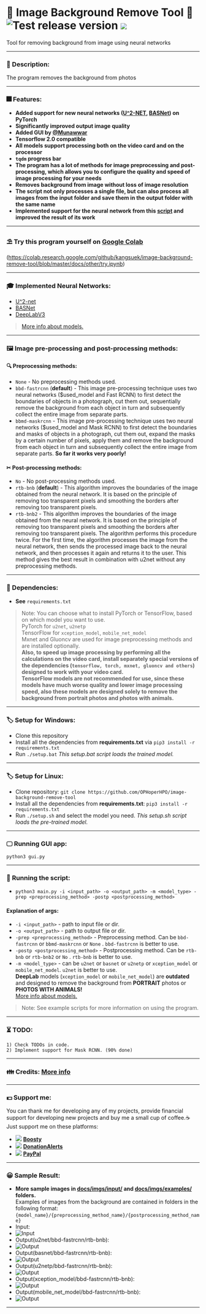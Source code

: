 # 🥧 Image Background Remove Tool 🥧 ![Test release version](https://github.com/OPHoperHPO/image-background-remove-tool/workflows/Test%20release%20version/badge.svg?branch=master) [![](https://camo.githubusercontent.com/52feade06f2fecbf006889a904d221e6a730c194/68747470733a2f2f636f6c61622e72657365617263682e676f6f676c652e636f6d2f6173736574732f636f6c61622d62616467652e737667)](https://colab.research.google.com/github/OPHoperHPO/image-background-remove-tool/blob/master/docs/other/try.ipynb)
Tool for removing background from image using neural networks 
**********************************************************************
### 📄 Description:  
The program removes the background from photos  
**********************************************************************
### 🎆 Features:  
* **Added support for new neural networks ([U^2-NET](https://github.com/NathanUA/U-2-Net), [BASNet](https://github.com/NathanUA/BASNet)) on PyTorch**  
* **Significantly improved output image quality**
* **Added GUI by [@Munawwar](https://github.com/Munawwar)** 
* __Tensorflow 2.0 compatible__  
* __All models support processing both on the video card and on the processor__  
* __```tqdm``` progress bar__
* __The program has a lot of methods for image preprocessing and post-processing, which allows you to configure the quality and speed of image processing for your needs__
* __Removes background from image without loss of image resolution__  
*  __The script not only processes a single file, but can also process all images from the input folder and save them in the output folder with the same name__  
*  __Implemented support for the neural network from this [ script](https://github.com/susheelsk/image-background-removal) and improved the result of its work__  
**********************************************************************
### ⛱ Try this program yourself on [Google Colab](https://colab.research.google.com/github/OPHoperHPO/image-background-remove-tool/blob/master/docs/other/try.ipynb) 
(https://colab.research.google.com/github/kangsuek/image-background-remove-tool/blob/master/docs/other/try.ipynb)
**********************************************************************
 ### 🎓 Implemented Neural Networks:
* [U^2-net](https://github.com/NathanUA/U-2-Net)
*  [BASNet](https://github.com/NathanUA/BASNet)
* [DeepLabV3](https://github.com/tensorflow/models/tree/master/research/deeplab)
 > [More info about models.](https://github.com/OPHoperHPO/image-background-remove-tool/blob/master/docs/MODELS.md)  
**********************************************************************
 ### 🖼️ Image pre-processing and post-processing methods:
 #### 🔍 Preprocessing methods:
* `None` - No preprocessing methods used.
* `bbd-fastrcnn` (**default**) - This image pre-processing technique uses two neural networks ($used_model and Fast RCNN) to first detect the boundaries of objects in a photograph, cut them out, sequentially remove the background from each object in turn and subsequently collect the entire image from separate parts.
* `bbmd-maskrcnn` - This image pre-processing technique uses two neural networks ($used_model and Mask RCNN) to first detect the boundaries and masks of objects in a photograph, cut them out, expand the masks by a certain number of pixels, apply them and remove the background from each object in turn and subsequently collect the entire image from separate parts. **So far it works very poorly!**

#### ✂ Post-processing methods:
* `No` - No post-processing methods used.
* `rtb-bnb` (**default**) - This algorithm improves the boundaries of the image obtained from the neural network. It is based on the principle of removing too transparent pixels and smoothing the borders after removing too transparent pixels.
* `rtb-bnb2` - This algorithm improves the boundaries of the image obtained from the neural network. It is based on the principle of removing too transparent pixels and smoothing the borders after removing too transparent pixels. The algorithm performs this procedure twice. For the first time, the algorithm processes the image from the neural network, then sends the processed image back to the neural network, and then processes it again and returns it to the user. This method gives the best result in combination with u2net without any preprocessing methods.
**********************************************************************
### 🧷 Dependencies:  
* **See** `requirements.txt`
> Note:  You can choose what to install PyTorch or TensorFlow, based on which model you want to use. \
PyTorch for `u2net`, `u2netp`  \
TensorFlow for `xception_model`, `mobile_net_model`  \
Mxnet and Gluoncv are used for image preprocessing methods and are installed optionally. \
**Also, to speed up image processing by performing all the calculations on the video card, install separately special versions of the dependencies (`tensorflow, torch, mxnet, gluoncv and others`) designed to work with your video card.** \
**TensorFlow models are not recommended for use, since these models have much worse quality and lower image processing speed, also these models are designed solely to remove the background from portrait photos and photos with animals.**
**********************************************************************
### 🏷 Setup for Windows:  
* Clone this repository  
* Install all the dependencies from **requirements.txt** via ```pip3 install -r requirements.txt```  
* Run ```./setup.bat``` 
_This setup.bat script loads the trained model._  
**********************************************************************
### 🏷 Setup for Linux:  
* Clone repository: ```git clone https://github.com/OPHoperHPO/image-background-remove-tool```  
* Install all the dependencies from **requirements.txt**: ```pip3 install -r requirements.txt```  
* Run ```./setup.sh``` and select the model you need.
_This setup.sh script loads the pre-trained model._  
**********************************************************************
### 🖵 Running GUI app:
```python3 gui.py```
**********************************************************************
### 🧰 Running the script:  
 * ```python3 main.py -i <input_path> -o <output_path> -m <model_type> -prep <preprocessing_method> -postp <postprocessing_method>```  
 
#### Explanation of args:  
* `-i <input_path>` - path to input file or dir.
* `-o <output_path>` - path to output file or dir.
* `-prep <preprocessing_method>` - Preprocessing method. Can be `bbd-fastrcnn` or `bbmd-maskrcnn` or `None` . `bbd-fastrcnn` is better to use.
* `-postp <postprocessing_method>` - Postprocessing method. Can be `rtb-bnb` or `rtb-bnb2` or `No` . `rtb-bnb` is better to use.
* `-m <model_type>` - can be `u2net` or `basnet` or `u2netp` or `xception_model` or `mobile_net_model`. `u2net` is better to use. \
**DeepLab** models (`xception_model` or `mobile_net_model`) are **outdated** 
and designed to remove the background from **PORTRAIT** photos or **PHOTOS WITH ANIMALS!** \
[More info about models.](https://github.com/OPHoperHPO/image-background-remove-tool/blob/master/docs/MODELS.md)  
 > Note:  See example scripts for more information on using the program.  
**********************************************************************
### ⏳ TODO:  
```
1) Check TODOs in code.
2) Implement support for Mask RCNN. (90% done)
```
**********************************************************************
### 👪 Credits: [More info](https://github.com/OPHoperHPO/image-background-remove-tool/blob/master/docs/CREDITS.md) 
**********************************************************************
### 💵 Support me:  
  You can thank me for developing any of my projects, provide financial support for developing new projects and buy me a small cup of coffee.☕ \
  Just support me on these platforms:
  * ![](https://github.com/OPHoperHPO/OPHoperHPO/raw/master/assets/imgs/boosty_logo.jpeg) [**Boosty**](https://boosty.to/anodev)
  * ![](https://github.com/OPHoperHPO/OPHoperHPO/raw/master/assets/imgs/donationalerts_logo.png) [**DonationAlerts**](https://www.donationalerts.com/r/anodev_development)
  * ![](https://github.com/OPHoperHPO/OPHoperHPO/raw/master/assets/imgs/paypal_logo.jpg) [**PayPal**](https://paypal.me/anodev) 
**********************************************************************
### 😀 Sample Result:  
* __More sample images in [docs/imgs/input/](https://github.com/OPHoperHPO/image-background-remove-tool/tree/master/docs/imgs/input) and [docs/imgs/examples/](https://github.com/OPHoperHPO/image-background-remove-tool/tree/master/docs/imgs/examples) folders.__  \
Examples of images from the background are contained in folders in the following format: `{model_name}/{preprocessing_method_name}/{postprocessing_method_name}`
* Input:   
* ![Input](https://github.com/OPHoperHPO/image-background-remove-tool/blob/master/docs/imgs/input/4.jpg "Input")  
* Output(u2net/bbd-fastrcnn/rtb-bnb):   
* ![Output](https://github.com/OPHoperHPO/image-background-remove-tool/blob/master/docs/imgs/examples/u2net/bbd-fastrcnn/rtb-bnb/4.png "Output")
*  Output(basnet/bbd-fastrcnn/rtb-bnb):   
* ![Output](https://github.com/OPHoperHPO/image-background-remove-tool/blob/master/docs/imgs/examples/basnet/bbd-fastrcnn/rtb-bnb/4.png "Output")  
* Output(u2netp/bbd-fastrcnn/rtb-bnb):   
* ![Output](https://github.com/OPHoperHPO/image-background-remove-tool/blob/master/docs/imgs/examples/u2netp/bbd-fastrcnn/rtb-bnb/4.png "Output")  
* Output(xception_model/bbd-fastrcnn/rtb-bnb):   
* ![Output](https://github.com/OPHoperHPO/image-background-remove-tool/blob/master/docs/imgs/examples/xception_model/bbd-fastrcnn/rtb-bnb/4.png "Output")  
* Output(mobile_net_model/bbd-fastrcnn/rtb-bnb):   
* ![Output](https://github.com/OPHoperHPO/image-background-remove-tool/blob/master/docs/imgs/examples/mobile_net_model/bbd-fastrcnn/rtb-bnb/4.png "Output")  
**********************************************************************
